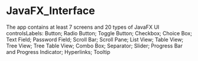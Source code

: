 # JavaFX_Interface
The app contains at least 7 screens and 
20 types of JavaFX UI controlsLabels: Button; Radio Button; Toggle Button; Checkbox; Choice Box; Text Field; Password Field; Scroll Bar; Scroll Pane; List View; Table View; Tree View; Tree Table View; Combo Box; Separator; Slider; Progress Bar and Progress Indicator; Hyperlinks; Tooltip
